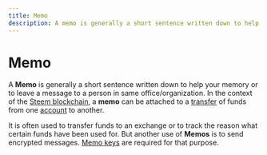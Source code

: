 ```yaml
---
title: Memo
description: A memo is generally a short sentence written down to help your memory or to leave a message to a person in same office/organization. In the context of the Steem blockchain, a memo can be attached to a transfer of funds from one account to another.
---
```

# Memo

A **Memo** is generally a short sentence written down to help your memory or to leave a message to a person in same office/organization. In the context of the [Steem blockchain](/glossary/steem-blokchain.md), a **memo** can be attached to a [transfer](/glossary/transfer.md) of funds from one [account](/glossary/account.md) to another.

It is often used to transfer funds to an exchange or to track the reason what certain funds have been used for. But another use of **Memos** is to send encrypted messages. [Memo keys](/glossary/memo-key.md) are required for that purpose.